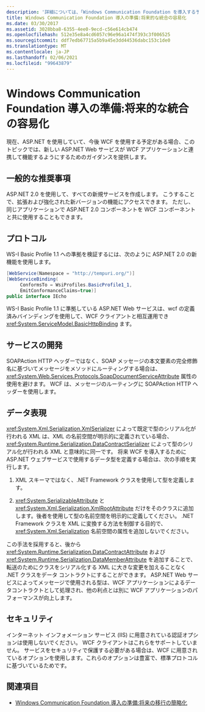```yaml
---
description: '詳細については、「Windows Communication Foundation を導入する予測: 将来の統合を容易にする」を参照してください。'
title: Windows Communication Foundation 導入の準備:将来的な統合の容易化
ms.date: 03/30/2017
ms.assetid: 3028bba8-6355-4ee0-9ecd-c56e614cb474
ms.openlocfilehash: 512e35e8a4cd6057c96e96a1474f393c3f006525
ms.sourcegitcommit: ddf7edb67715a5b9a45e3dd44536dabc153c1de0
ms.translationtype: MT
ms.contentlocale: ja-JP
ms.lasthandoff: 02/06/2021
ms.locfileid: "99643879"
---
```

# <a name="anticipating-adopting-the-windows-communication-foundation-easing-future-integration"></a>Windows Communication Foundation 導入の準備:将来的な統合の容易化

現在、ASP.NET を使用していて、今後 WCF を使用する予定がある場合、このトピックでは、新しい ASP.NET Web サービスが WCF アプリケーションと連携して機能するようにするためのガイダンスを提供します。  
  
## <a name="general-recommendations"></a>一般的な推奨事項  

 ASP.NET 2.0 を使用して、すべての新規サービスを作成します。 こうすることで、拡張および強化された新バージョンの機能にアクセスできます。 ただし、同じアプリケーションで ASP.NET 2.0 コンポーネントを WCF コンポーネントと共に使用することもできます。  
  
## <a name="protocols"></a>プロトコル  

 WS-I Basic Profile 1.1 への準拠を検証するには、次のように ASP.NET 2.0 の新機能を使用します。  
  
```csharp  
[WebService(Namespace = "http://tempuri.org/")]  
[WebServiceBinding(  
     ConformsTo = WsiProfiles.BasicProfile1_1,  
     EmitConformanceClaims=true)]  
public interface IEcho  
```  
  
 WS-I Basic Profile 1.1 に準拠している ASP.NET Web サービスは、wcf の定義済みバインディングを使用して、WCF クライアントと相互運用でき <xref:System.ServiceModel.BasicHttpBinding> ます。  
  
## <a name="service-development"></a>サービスの開発  

 SOAPAction HTTP ヘッダーではなく、SOAP メッセージの本文要素の完全修飾名に基づいてメッセージをメソッドにルーティングする場合は、<xref:System.Web.Services.Protocols.SoapDocumentServiceAttribute> 属性の使用を避けます。 WCF は、メッセージのルーティングに SOAPAction HTTP ヘッダーを使用します。  
  
## <a name="data-representation"></a>データ表現  

 <xref:System.Xml.Serialization.XmlSerializer> によって既定で型のシリアル化が行われる XML は、XML の名前空間が明示的に定義されている場合、<xref:System.Runtime.Serialization.DataContractSerializer> によって型のシリアル化が行われる XML と意味的に同一です。 将来 WCF を導入するために ASP.NET ウェブサービスで使用するデータ型を定義する場合は、次の手順を実行します。  
  
1. XML スキーマではなく、.NET Framework クラスを使用して型を定義します。  
  
2. <xref:System.SerializableAttribute> と <xref:System.Xml.Serialization.XmlRootAttribute> だけをそのクラスに追加します。後者を使用して型の名前空間を明示的に定義してください。 .NET Framework クラスを XML に変換する方法を制御する目的で、<xref:System.Xml.Serialization> 名前空間の属性を追加しないでください。  
  
 この手法を採用すると、後から <xref:System.Runtime.Serialization.DataContractAttribute> および <xref:System.Runtime.Serialization.DataMemberAttribute> を追加することで、転送のためにクラスをシリアル化する XML に大きな変更を加えることなく .NET クラスをデータ コントラクトにすることができます。 ASP.NET Web サービスによってメッセージで使用される型は、WCF アプリケーションによるデータコントラクトとして処理され、他の利点とは別に WCF アプリケーションのパフォーマンスが向上します。  
  
## <a name="security"></a>セキュリティ  

 インターネット インフォメーション サービス (IIS) に用意されている認証オプションは使用しないでください。 WCF クライアントはこれらをサポートしていません。 サービスをセキュリティで保護する必要がある場合は、WCF に用意されているオプションを使用します。これらのオプションは豊富で、標準プロトコルに基づいているためです。  
  
## <a name="see-also"></a>関連項目

- [Windows Communication Foundation 導入の準備:将来の移行の簡略化](anticipating-adopting-wcf-migration.md)
